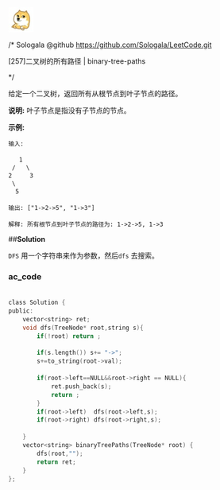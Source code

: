 ![](https://github.com/Sologala/SomeThings/blob/master/face.jpg?raw=true)

/*
    Sologala   @github    https://github.com/Sologala/LeetCode.git

   [257]二叉树的所有路径
     |     binary-tree-paths

*/

给定一个二叉树，返回所有从根节点到叶子节点的路径。

**说明:** 叶子节点是指没有子节点的节点。

**示例:**

```
输入:

   1
 /   \
2     3
 \
  5

输出: ["1->2->5", "1->3"]

解释: 所有根节点到叶子节点的路径为: 1->2->5, 1->3
```

##**Solution** 

`DFS`  用一个字符串来作为参数，然后`dfs` 去搜索。

### **ac_code**
```c

class Solution {
public:
    vector<string> ret;
    void dfs(TreeNode* root,string s){
        if(!root) return ;
        
        if(s.length()) s+= "->";
        s+=to_string(root->val);
        
        if(root->left==NULL&&root->right == NULL){
            ret.push_back(s);
            return ;
        }
        if(root->left)  dfs(root->left,s);
        if(root->right) dfs(root->right,s);
        
    }
    vector<string> binaryTreePaths(TreeNode* root) {
        dfs(root,"");
        return ret;
    }
};
```